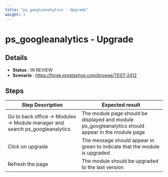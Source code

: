 ```yaml
---
title: "ps_googleanalytics - Upgrade"
weight: 1
---
```


# ps_googleanalytics - Upgrade
## Details
* **Status** : IN REVIEW
* **Scenario** : https://forge.prestashop.com/browse/TEST-2412

## Steps
| Step Description | Expected result |
| ----- | ----- |
| Go to back office -> Modules -> Module manager and search ps_googleanalytics | The module page should be displayed and module ps_googleanalytics should appear in the module page |
| Click on upgrade | The message should appear in green to indicate that the module is upgraded |
| Refresh the page | The module should be upgraded to the last version |
